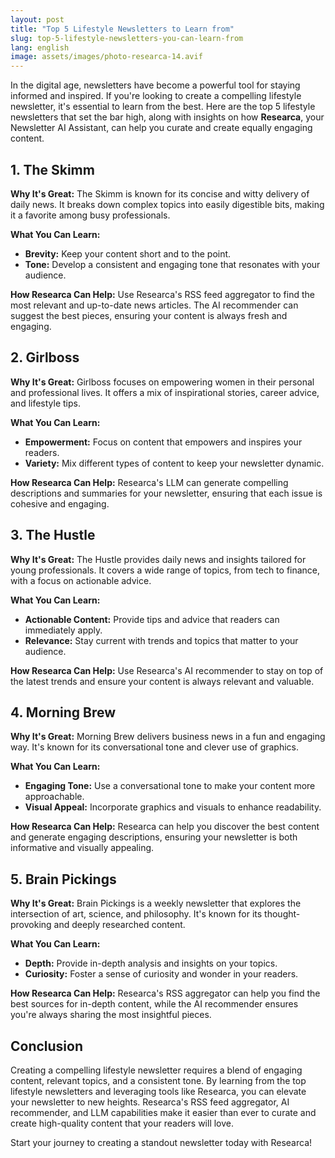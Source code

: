 ```yaml
---
layout: post
title: "Top 5 Lifestyle Newsletters to Learn from"
slug: top-5-lifestyle-newsletters-you-can-learn-from
lang: english
image: assets/images/photo-researca-14.avif
---
```


In the digital age, newsletters have become a powerful tool for staying informed and inspired. If you're looking to create a compelling lifestyle newsletter, it's essential to learn from the best. Here are the top 5 lifestyle newsletters that set the bar high, along with insights on how **Researca**, your Newsletter AI Assistant, can help you curate and create equally engaging content.

## 1. **The Skimm**

**Why It's Great:** The Skimm is known for its concise and witty delivery of daily news. It breaks down complex topics into easily digestible bits, making it a favorite among busy professionals.

**What You Can Learn:**
- **Brevity:** Keep your content short and to the point.
- **Tone:** Develop a consistent and engaging tone that resonates with your audience.

**How Researca Can Help:** Use Researca's RSS feed aggregator to find the most relevant and up-to-date news articles. The AI recommender can suggest the best pieces, ensuring your content is always fresh and engaging.

## 2. **Girlboss**

**Why It's Great:** Girlboss focuses on empowering women in their personal and professional lives. It offers a mix of inspirational stories, career advice, and lifestyle tips.

**What You Can Learn:**
- **Empowerment:** Focus on content that empowers and inspires your readers.
- **Variety:** Mix different types of content to keep your newsletter dynamic.

**How Researca Can Help:** Researca's LLM can generate compelling descriptions and summaries for your newsletter, ensuring that each issue is cohesive and engaging.

## 3. **The Hustle**

**Why It's Great:** The Hustle provides daily news and insights tailored for young professionals. It covers a wide range of topics, from tech to finance, with a focus on actionable advice.

**What You Can Learn:**
- **Actionable Content:** Provide tips and advice that readers can immediately apply.
- **Relevance:** Stay current with trends and topics that matter to your audience.

**How Researca Can Help:** Use Researca's AI recommender to stay on top of the latest trends and ensure your content is always relevant and valuable.

## 4. **Morning Brew**

**Why It's Great:** Morning Brew delivers business news in a fun and engaging way. It's known for its conversational tone and clever use of graphics.

**What You Can Learn:**
- **Engaging Tone:** Use a conversational tone to make your content more approachable.
- **Visual Appeal:** Incorporate graphics and visuals to enhance readability.

**How Researca Can Help:** Researca can help you discover the best content and generate engaging descriptions, ensuring your newsletter is both informative and visually appealing.

## 5. **Brain Pickings**

**Why It's Great:** Brain Pickings is a weekly newsletter that explores the intersection of art, science, and philosophy. It's known for its thought-provoking and deeply researched content.

**What You Can Learn:**
- **Depth:** Provide in-depth analysis and insights on your topics.
- **Curiosity:** Foster a sense of curiosity and wonder in your readers.

**How Researca Can Help:** Researca's RSS aggregator can help you find the best sources for in-depth content, while the AI recommender ensures you're always sharing the most insightful pieces.

## Conclusion

Creating a compelling lifestyle newsletter requires a blend of engaging content, relevant topics, and a consistent tone. By learning from the top lifestyle newsletters and leveraging tools like Researca, you can elevate your newsletter to new heights. Researca's RSS feed aggregator, AI recommender, and LLM capabilities make it easier than ever to curate and create high-quality content that your readers will love.

Start your journey to creating a standout newsletter today with Researca!
                                